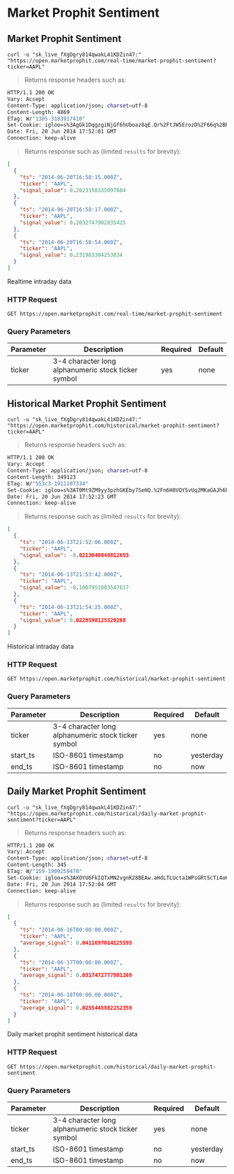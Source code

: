 
# Market Prophit Sentiment


## Market Prophit Sentiment

```shell
curl -u "sk_live_fXgDgry814qwakL41KDZin47:" "https://open.marketprophit.com/real-time/market-prophit-sentiment?ticker=AAPL"
```

> Returns response headers such as:

```bash
HTTP/1.1 200 OK
Vary: Accept
Content-Type: application/json; charset=utf-8
Content-Length: 4869
ETag: W/"1305-3183917410"
Set-Cookie: igloo=s%3AgGk1DqgzgiNjGf6hUboaz8qE.Qr%2FtJW5ErozD%2F66q%2BPwm336bxi03QLf1ngrY02idRyo; Path=/; Expires=Sat, 21 Jun 2014 17:52:01 GMT; HttpOnly
Date: Fri, 20 Jun 2014 17:52:01 GMT
Connection: keep-alive


```

> Returns response such as (limited `results` for brevity):

```json
[
  {
    "ts": "2014-06-20T16:58:15.000Z",
    "ticker": "AAPL",
    "signal_value": 0.2023158335097684
  },
  {
    "ts": "2014-06-20T16:58:17.000Z",
    "ticker": "AAPL",
    "signal_value": 0.2032747902835425
  },
  {
    "ts": "2014-06-20T16:58:54.000Z",
    "ticker": "AAPL",
    "signal_value": 0.231983304253834
  }
]
```

Realtime intraday data

### HTTP Request

`GET https://open.marketprophit.com/real-time/market-prophit-sentiment`

### Query Parameters

Parameter | Description | Required | Default
--------- | ----------- | -------- | -------
ticker | 3-4 character long alphanumeric stock ticker symbol | yes | none



## Historical Market Prophit Sentiment

```shell
curl -u "sk_live_fXgDgry814qwakL41KDZin47:" "https://open.marketprophit.com/historical/market-prophit-sentiment?ticker=AAPL"
```

> Returns response headers such as:

```bash
HTTP/1.1 200 OK
Vary: Accept
Content-Type: application/json; charset=utf-8
Content-Length: 349123
ETag: W/"553c3-1911107334"
Set-Cookie: igloo=s%3AT0Mt9ZM9yy3pzhGKEby7SeHQ.%2Fn6H0VQY5vUq2MKaGAJh6FaNW2Nt0w694M4CT82vKT4; Path=/; Expires=Sat, 21 Jun 2014 17:52:23 GMT; HttpOnly
Date: Fri, 20 Jun 2014 17:52:23 GMT
Connection: keep-alive


```

> Returns response such as (limited `results` for brevity):

```json
[
  {
    "ts": "2014-06-13T21:52:06.000Z",
    "ticker": "AAPL",
    "signal_value": -0.0213048049812653
  },
  {
    "ts": "2014-06-13T21:53:42.000Z",
    "ticker": "AAPL",
    "signal_value": -0.1007951003547617
  },
  {
    "ts": "2014-06-13T21:54:25.000Z",
    "ticker": "AAPL",
    "signal_value": 0.0228590125328268
  }
]
```

Historical intraday data

### HTTP Request

`GET https://open.marketprophit.com/historical/market-prophit-sentiment`

### Query Parameters

Parameter | Description | Required | Default
--------- | ----------- | -------- | -------
ticker | 3-4 character long alphanumeric stock ticker symbol | yes | none
start_ts | ISO-8601 timestamp | no | yesterday
end_ts | ISO-8601 timestamp | no | now


## Daily Market Prophit Sentiment

```shell
curl -u "sk_live_fXgDgry814qwakL41KDZin47:" "https://open.marketprophit.com/historical/daily-market-prophit-sentiment?ticker=AAPL"
```

> Returns response headers such as:

```bash
HTTP/1.1 200 OK
Vary: Accept
Content-Type: application/json; charset=utf-8
Content-Length: 345
ETag: W/"159-1909259470"
Set-Cookie: igloo=s%3AXOYU6FkIQTxMN2vgnK28BEAw.aHdLTLUcta1WPsGRtScTi4oKaYfW5wCO8tHYzQaqPmc; Path=/; Expires=Sat, 21 Jun 2014 17:52:04 GMT; HttpOnly
Date: Fri, 20 Jun 2014 17:52:04 GMT
Connection: keep-alive


```

> Returns response such as (limited `results` for brevity):

```json
[
  {
    "ts": "2014-06-16T00:00:00.000Z",
    "ticker": "AAPL",
    "average_signal": 0.0411697014125595
  },
  {
    "ts": "2014-06-17T00:00:00.000Z",
    "ticker": "AAPL",
    "average_signal": 0.0317472777801269
  },
  {
    "ts": "2014-06-18T00:00:00.000Z",
    "ticker": "AAPL",
    "average_signal": 0.0255445882252359
  }
]
```

Daily market prophit sentiment historical data

### HTTP Request

`GET https://open.marketprophit.com/historical/daily-market-prophit-sentiment`

### Query Parameters

Parameter | Description | Required | Default
--------- | ----------- | -------- | -------
ticker | 3-4 character long alphanumeric stock ticker symbol | yes | none
start_ts | ISO-8601 timestamp | no | yesterday
end_ts | ISO-8601 timestamp | no | now
